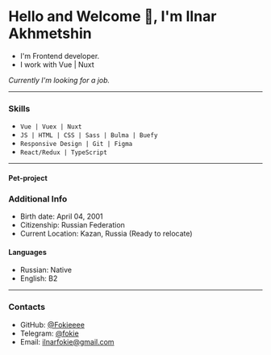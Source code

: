 # **Hello and Welcome 👋, I'm Ilnar Akhmetshin**

- I'm Frontend developer.
- I work with Vue | Nuxt

_Currently I'm looking for a job._

---

### **Skills**

- `Vue | Vuex | Nuxt `
- `JS | HTML | CSS | Sass | Bulma | Buefy `
- `Responsive Design | Git | Figma`
- `React/Redux | TypeScript `

---

#### **Pet-project**

<!--* **[Pictures Store | React and TypeScript](https://github.com/Fokieeee/pictures-store-react-ts)**  
  Choose favorite picture and place the order. Fetching pictures API. Using UseReducer for cart Component. Adaptive Design. -->

<!--* **[Quiz Game | React](https://github.com/Fokieeee/quizz-game-react)**  
  Fetching and decoding API. All questions are in one page. You can switch answer, and check the correct answer after checking results  

* **[Portfolio Website](https://github.com/Fokieeee/portfolio-website)**  
  This is my Portfolio site with responsive design and BEM metodology -->


### **Additional Info**

- Birth date: April 04, 2001
- Citizenship: Russian Federation
- Current Location: Kazan, Russia (Ready to relocate)

#### **Languages**

- Russian: Native
- English: B2

---

### **Contacts**

- GitHub: [@Fokieeee](https://github.com/Fokieeee)
- Telegram: [@fokie](https://t.me/fokie)
- Email: [ilnarfokie@gmail.com](mailto:ilnarfokie@gmail.com)


